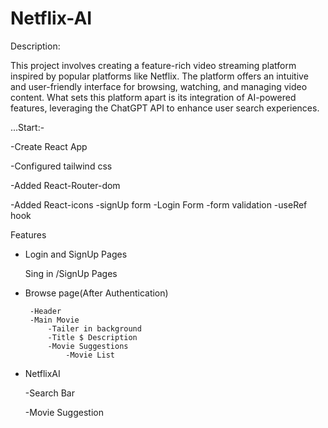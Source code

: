 
# Netflix-AI

Description:

This project involves creating a feature-rich video streaming platform inspired by popular platforms like Netflix. The platform offers an intuitive and user-friendly interface for browsing, watching, and managing video content. What sets this platform apart is its integration of AI-powered features, leveraging the ChatGPT API to enhance user search experiences.

...Start:-

-Create React App

-Configured tailwind css

-Added React-Router-dom

-Added React-icons
-signUp form 
-Login Form
-form validation
-useRef hook



Features

- Login and SignUp Pages 

    Sing in /SignUp  Pages
 - Browse page(After Authentication)

        -Header   
        -Main Movie  
            -Tailer in background
            -Title $ Description
            -Movie Suggestions 
                -Movie List

- NetflixAI

     -Search Bar

     -Movie Suggestion
     



